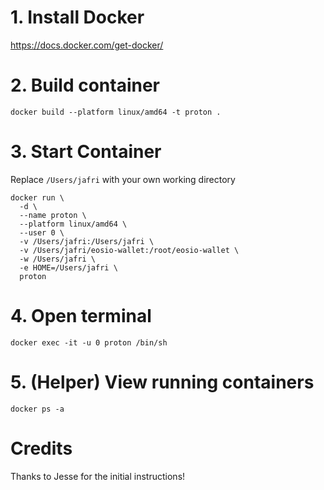 # 1. Install Docker

https://docs.docker.com/get-docker/

# 2. Build container

```
docker build --platform linux/amd64 -t proton .
```

# 3. Start Container

Replace `/Users/jafri` with your own working directory

```
docker run \
  -d \
  --name proton \
  --platform linux/amd64 \
  --user 0 \
  -v /Users/jafri:/Users/jafri \
  -v /Users/jafri/eosio-wallet:/root/eosio-wallet \
  -w /Users/jafri \
  -e HOME=/Users/jafri \
  proton
```

# 4. Open terminal

```
docker exec -it -u 0 proton /bin/sh
```

# 5. (Helper) View running containers

```
docker ps -a
```

# Credits
Thanks to Jesse for the initial instructions!